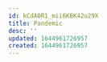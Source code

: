 ```yaml
---
id: kCdA0R1_mii6KBK42u29X
title: Pandemic
desc: ''
updated: 1644961726957
created: 1644961726957
---
```


